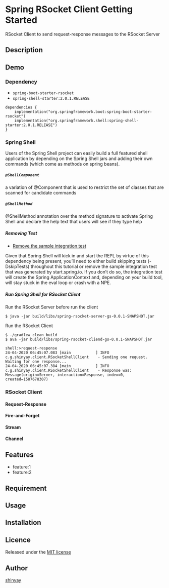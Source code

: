 # Spring RSocket Client Getting Started

RSocket Client to send request-response messages to the RSocket Server

## Description

## Demo
### Dependency
- `spring-boot-starter-rsocket`
- `spring-shell-starter:2.0.1.RELEASE`

```
dependencies {
	implementation("org.springframework.boot:spring-boot-starter-rsocket")
	implementation("org.springframework.shell:spring-shell-starter:2.0.1.RELEASE")
}
```

### Spring Shell
Users of the Spring Shell project can easily build a full featured shell application by depending on the Spring Shell jars and adding their own commands (which come as methods on spring beans). 

##### `@ShellComponent`
a variation of @Component that is used to restrict the set of classes that are scanned for candidate commands

##### `@ShellMethod`
@ShellMethod annotation over the method signature to activate Spring Shell and declare the help text that users will see if they type help

##### Removing Test
- [Remove the sample integration test](https://docs.spring.io/spring-shell/docs/current-SNAPSHOT/reference/htmlsingle/#_adding_a_dependency_on_spring_shell)

Given that Spring Shell will kick in and start the REPL by virtue of this dependency being present, you’ll need to either build skipping tests (-DskipTests) throughout this tutorial or remove the sample integration test that was generated by start.spring.io. If you don’t do so, the integration test will create the Spring ApplicationContext and, depending on your build tool, will stay stuck in the eval loop or crash with a NPE.

##### Run Spring Shell for RSocket Client
Run the RSocket Server before run the client
```
$ java -jar build/libs/spring-rsocket-server-gs-0.0.1-SNAPSHOT.jar
```

Run the RSocket Client
```
$ ./gradlew clean build
$ ava -jar build/libs/spring-rsocket-cliend-gs-0.0.1-SNAPSHOT.jar
```
```
shell:>request-response
24-04-2020 06:45:07.083 [main           ] INFO  c.g.shinyay.client.RSocketShellClient    - Sending one request. Waiting for one response...
24-04-2020 06:45:07.384 [main           ] INFO  c.g.shinyay.client.RSocketShellClient    - Response was: Message(origin=Server, interaction=Response, index=0, created=1587678307)
```

### RSocket Client
#### Request-Response
#### Fire-and-Forget
#### Stream
#### Channel

## Features

- feature:1
- feature:2

## Requirement

## Usage

## Installation

## Licence

Released under the [MIT license](https://gist.githubusercontent.com/shinyay/56e54ee4c0e22db8211e05e70a63247e/raw/34c6fdd50d54aa8e23560c296424aeb61599aa71/LICENSE)

## Author

[shinyay](https://github.com/shinyay)
